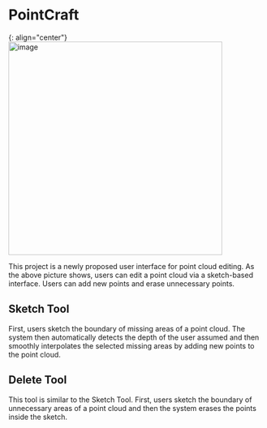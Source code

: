 # PointCraft
{: align="center"}
<img width="421" alt="image" src="https://github.com/sakajo6/PointCraft/assets/68010363/e44dc25e-1f69-44ac-84b3-2732bbc83735">

This project is a newly proposed user interface for point cloud editing. As the above picture shows, users can edit a point cloud via a sketch-based interface. Users can add new points and erase unnecessary points. 

## Sketch Tool
First, users sketch the boundary of missing areas of a point cloud. The system then automatically detects the depth of the user assumed and then smoothly interpolates the selected missing areas by adding new points to the point cloud.

## Delete Tool
This tool is similar to the Sketch Tool. First, users sketch the boundary of unnecessary areas of a point cloud and then the system erases the points inside the sketch. 
